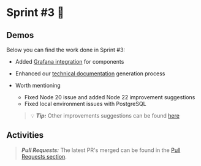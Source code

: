 # Sprint #3 🚀

## Demos
Below you can find the work done in Sprint #3:

- Added [Grafana integration](grafana.md) for components
- Enhanced our [technical documentation](techdocs.md) generation process
- Worth mentioning
  - Fixed Node 20 issue and added Node 22 improvement suggestions
  - Fixed local environment issues with PostgreSQL

  > 💡 **_Tip:_** Other improvements suggestions can be found [here](https://jira.dsb.dk/browse/IN-1407)

## Activities

> **_Pull Requests:_**
> The latest PR's merged can be found in the [Pull Requests section](https://github.com/DanskeStatsbaner/depo-dev-portal/pulls?q=is%3Apr+is%3Aclosed+author%3Axfrun109).

